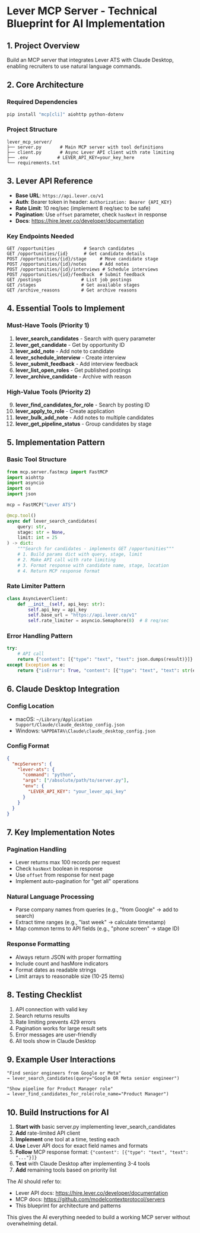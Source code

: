 # Lever MCP Server - Technical Blueprint for AI Implementation

## 1. Project Overview
Build an MCP server that integrates Lever ATS with Claude Desktop, enabling recruiters to use natural language commands.

## 2. Core Architecture

### Required Dependencies
```bash
pip install "mcp[cli]" aiohttp python-dotenv
```

### Project Structure
```
lever_mcp_server/
├── server.py       # Main MCP server with tool definitions
├── client.py       # Async Lever API client with rate limiting
├── .env           # LEVER_API_KEY=your_key_here
└── requirements.txt
```

## 3. Lever API Reference
- **Base URL**: `https://api.lever.co/v1`
- **Auth**: Bearer token in header: `Authorization: Bearer {API_KEY}`
- **Rate Limit**: 10 req/sec (implement 8 req/sec to be safe)
- **Pagination**: Use `offset` parameter, check `hasNext` in response
- **Docs**: https://hire.lever.co/developer/documentation

### Key Endpoints Needed
```
GET /opportunities           # Search candidates
GET /opportunities/{id}      # Get candidate details
POST /opportunities/{id}/stage     # Move candidate stage
POST /opportunities/{id}/notes     # Add notes
POST /opportunities/{id}/interviews # Schedule interviews
POST /opportunities/{id}/feedback  # Submit feedback
GET /postings               # List job postings
GET /stages                 # Get available stages
GET /archive_reasons        # Get archive reasons
```

## 4. Essential Tools to Implement

### Must-Have Tools (Priority 1)
1. **lever_search_candidates** - Search with query parameter
2. **lever_get_candidate** - Get by opportunity ID
3. **lever_add_note** - Add note to candidate
4. **lever_schedule_interview** - Create interview
5. **lever_submit_feedback** - Add interview feedback
6. **lever_list_open_roles** - Get published postings
7. **lever_archive_candidate** - Archive with reason

### High-Value Tools (Priority 2)
9. **lever_find_candidates_for_role** - Search by posting ID
10. **lever_apply_to_role** - Create application
11. **lever_bulk_add_note** - Add notes to multiple candidates
12. **lever_get_pipeline_status** - Group candidates by stage

## 5. Implementation Pattern

### Basic Tool Structure
```python
from mcp.server.fastmcp import FastMCP
import aiohttp
import asyncio
import os
import json

mcp = FastMCP("Lever ATS")

@mcp.tool()
async def lever_search_candidates(
    query: str,
    stage: str = None,
    limit: int = 25
) -> dict:
    """Search for candidates - implements GET /opportunities"""
    # 1. Build params dict with query, stage, limit
    # 2. Make API call with rate limiting
    # 3. Format response with candidate name, stage, location
    # 4. Return MCP response format
```

### Rate Limiter Pattern
```python
class AsyncLeverClient:
    def __init__(self, api_key: str):
        self.api_key = api_key
        self.base_url = "https://api.lever.co/v1"
        self.rate_limiter = asyncio.Semaphore(8)  # 8 req/sec
```

### Error Handling Pattern
```python
try:
    # API call
    return {"content": [{"type": "text", "text": json.dumps(result)}]}
except Exception as e:
    return {"isError": True, "content": [{"type": "text", "text": str(e)}]}
```

## 6. Claude Desktop Integration

### Config Location
- macOS: `~/Library/Application Support/Claude/claude_desktop_config.json`
- Windows: `%APPDATA%\Claude\claude_desktop_config.json`

### Config Format
```json
{
  "mcpServers": {
    "lever-ats": {
      "command": "python",
      "args": ["/absolute/path/to/server.py"],
      "env": {
        "LEVER_API_KEY": "your_lever_api_key"
      }
    }
  }
}
```

## 7. Key Implementation Notes

### Pagination Handling
- Lever returns max 100 records per request
- Check `hasNext` boolean in response
- Use `offset` from response for next page
- Implement auto-pagination for "get all" operations

### Natural Language Processing
- Parse company names from queries (e.g., "from Google" → add to search)
- Extract time ranges (e.g., "last week" → calculate timestamp)
- Map common terms to API fields (e.g., "phone screen" → stage ID)

### Response Formatting
- Always return JSON with proper formatting
- Include count and hasMore indicators
- Format dates as readable strings
- Limit arrays to reasonable size (10-25 items)

## 8. Testing Checklist
1. API connection with valid key
2. Search returns results
3. Rate limiting prevents 429 errors
4. Pagination works for large result sets
5. Error messages are user-friendly
6. All tools show in Claude Desktop

## 9. Example User Interactions
```
"Find senior engineers from Google or Meta"
→ lever_search_candidates(query="Google OR Meta senior engineer")

"Show pipeline for Product Manager role"
→ lever_find_candidates_for_role(role_name="Product Manager")
```

## 10. Build Instructions for AI

1. **Start with** basic server.py implementing lever_search_candidates
2. **Add** rate-limited API client
3. **Implement** one tool at a time, testing each
4. **Use** Lever API docs for exact field names and formats
5. **Follow** MCP response format: `{"content": [{"type": "text", "text": "..."}]}`
6. **Test** with Claude Desktop after implementing 3-4 tools
7. **Add** remaining tools based on priority list

The AI should refer to:
- Lever API docs: https://hire.lever.co/developer/documentation
- MCP docs: https://github.com/modelcontextprotocol/servers
- This blueprint for architecture and patterns

This gives the AI everything needed to build a working MCP server without overwhelming detail.